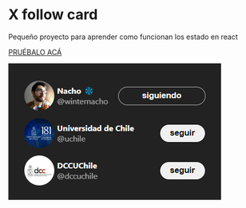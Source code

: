 # X follow card

Pequeño proyecto para aprender como funcionan los estado en react

[PRUÉBALO ACÁ](https://x-followcard-winternacho.netlify.app "X-followcCard")

![alt text](img.png)
